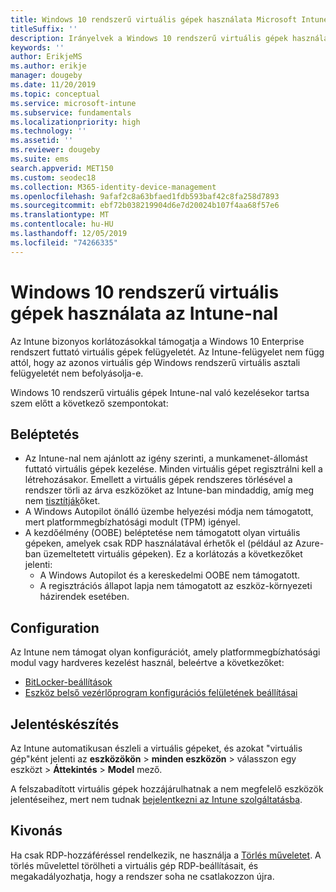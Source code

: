 ```yaml
---
title: Windows 10 rendszerű virtuális gépek használata Microsoft Intune
titleSuffix: ''
description: Irányelvek a Windows 10 rendszerű virtuális gépek használatáról Microsoft Intune
keywords: ''
author: ErikjeMS
ms.author: erikje
manager: dougeby
ms.date: 11/20/2019
ms.topic: conceptual
ms.service: microsoft-intune
ms.subservice: fundamentals
ms.localizationpriority: high
ms.technology: ''
ms.assetid: ''
ms.reviewer: dougeby
ms.suite: ems
search.appverid: MET150
ms.custom: seodec18
ms.collection: M365-identity-device-management
ms.openlocfilehash: 9afaf2c8a63bfaed1fdb593baf42c8fa258d7893
ms.sourcegitcommit: ebf72b038219904d6e7d20024b107f4aa68f57e6
ms.translationtype: MT
ms.contentlocale: hu-HU
ms.lasthandoff: 12/05/2019
ms.locfileid: "74266335"
---
```

# <a name="using-windows-10-virtual-machines-with-intune"></a>Windows 10 rendszerű virtuális gépek használata az Intune-nal

Az Intune bizonyos korlátozásokkal támogatja a Windows 10 Enterprise rendszert futtató virtuális gépek felügyeletét. Az Intune-felügyelet nem függ attól, hogy az azonos virtuális gép Windows rendszerű virtuális asztali felügyeletét nem befolyásolja-e.

Windows 10 rendszerű virtuális gépek Intune-nal való kezelésekor tartsa szem előtt a következő szempontokat:

## <a name="enrollment"></a>Beléptetés
- Az Intune-nal nem ajánlott az igény szerinti, a munkamenet-állomást futtató virtuális gépek kezelése. Minden virtuális gépet regisztrálni kell a létrehozásakor. Emellett a virtuális gépek rendszeres törlésével a rendszer törli az árva eszközöket az Intune-ban mindaddig, amíg meg nem [tisztítják](../remote-actions/devices-wipe.md#automatically-delete-devices-with-cleanup-rules)őket. 
- A Windows Autopilot önálló üzembe helyezési módja nem támogatott, mert platformmegbízhatósági modult (TPM) igényel. 
- A kezdőélmény (OOBE) beléptetése nem támogatott olyan virtuális gépeken, amelyek csak RDP használatával érhetők el (például az Azure-ban üzemeltetett virtuális gépeken). Ez a korlátozás a következőket jelenti:
    - A Windows Autopilot és a kereskedelmi OOBE nem támogatott.
    - A regisztrációs állapot lapja nem támogatott az eszköz-környezeti házirendek esetében.

## <a name="configuration"></a>Configuration
Az Intune nem támogat olyan konfigurációt, amely platformmegbízhatósági modul vagy hardveres kezelést használ, beleértve a következőket:
- [BitLocker-beállítások](../configuration/device-profiles.md#endpoint-protection)
- [Eszköz belső vezérlőprogram konfigurációs felületének beállításai](../configuration/device-profiles.md#device-firmware-configuration-interface)

## <a name="reporting"></a>Jelentéskészítés
Az Intune automatikusan észleli a virtuális gépeket, és azokat "virtuális gép"ként jelenti az **eszközökön** > **minden eszközön** > válasszon egy eszközt > **Áttekintés** > **Model** mező. 

A felszabadított virtuális gépek hozzájárulhatnak a nem megfelelő eszközök jelentéseihez, mert nem tudnak [bejelentkezni az Intune szolgáltatásba](../configuration/device-profile-troubleshoot.md#how-long-does-it-take-for-devices-to-get-a-policy-profile-or-app-after-they-are-assigned).

## <a name="retirement"></a>Kivonás
Ha csak RDP-hozzáféréssel rendelkezik, ne használja a [Törlés műveletet](../remote-actions/devices-wipe.md#wipe). A törlés művelettel törölheti a virtuális gép RDP-beállításait, és megakadályozhatja, hogy a rendszer soha ne csatlakozzon újra.


